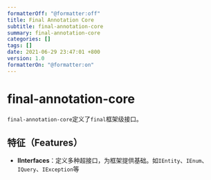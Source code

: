 ```yaml
---
formatterOff: "@formatter:off"
title: Final Annotation Core
subtitle: final-annotation-core 
summary: final-annotation-core
categories: [] 
tags: [] 
date: 2021-06-29 23:47:01 +800 
version: 1.0
formatterOn: "@formatter:on"
---
```


# final-annotation-core

`final-annotation-core`定义了`final`框架级接口。

## 特征（Features）

* **IInterfaces**：定义多种超接口，为框架提供基础。如`IEntity`、`IEnum`、`IQuery`、`IException`等